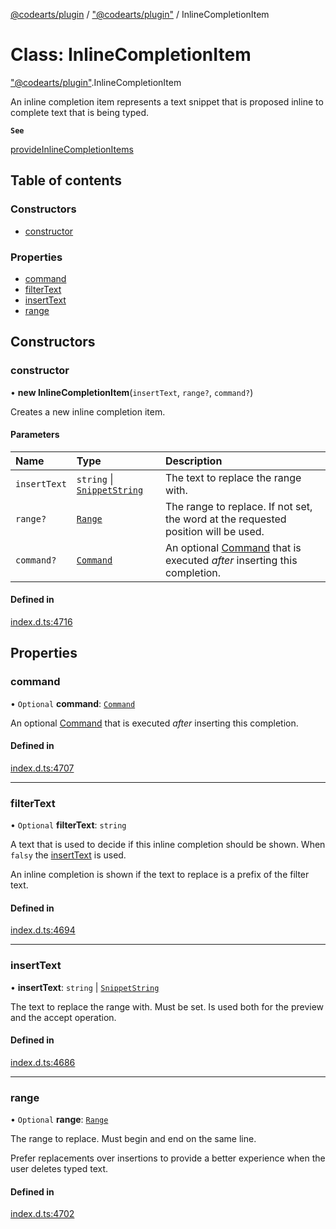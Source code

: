 [@codearts/plugin](../README.md) / ["@codearts/plugin"](../modules/_codearts_plugin_.md) / InlineCompletionItem

# Class: InlineCompletionItem

["@codearts/plugin"](../modules/_codearts_plugin_.md).InlineCompletionItem

An inline completion item represents a text snippet that is proposed inline to complete text that is being typed.

**`See`**

[provideInlineCompletionItems](../interfaces/codearts_plugin_.InlineCompletionItemProvider.md#provideinlinecompletionitems)

## Table of contents

### Constructors

- [constructor](codearts_plugin_.InlineCompletionItem.md#constructor)

### Properties

- [command](codearts_plugin_.InlineCompletionItem.md#command)
- [filterText](codearts_plugin_.InlineCompletionItem.md#filtertext)
- [insertText](codearts_plugin_.InlineCompletionItem.md#inserttext)
- [range](codearts_plugin_.InlineCompletionItem.md#range)

## Constructors

### constructor

• **new InlineCompletionItem**(`insertText`, `range?`, `command?`)

Creates a new inline completion item.

#### Parameters

| Name | Type | Description |
| :------ | :------ | :------ |
| `insertText` | `string` \| [`SnippetString`](codearts_plugin_.SnippetString.md) | The text to replace the range with. |
| `range?` | [`Range`](codearts_plugin_.Range.md) | The range to replace. If not set, the word at the requested position will be used. |
| `command?` | [`Command`](../interfaces/codearts_plugin_.Command.md) | An optional [Command](../interfaces/codearts_plugin_.Command.md) that is executed *after* inserting this completion. |

#### Defined in

[index.d.ts:4716](https://github.com/shuyaqian/cloudide-plugin-api/blob/3fbdd11/index.d.ts#L4716)

## Properties

### command

• `Optional` **command**: [`Command`](../interfaces/codearts_plugin_.Command.md)

An optional [Command](../interfaces/codearts_plugin_.Command.md) that is executed *after* inserting this completion.

#### Defined in

[index.d.ts:4707](https://github.com/shuyaqian/cloudide-plugin-api/blob/3fbdd11/index.d.ts#L4707)

___

### filterText

• `Optional` **filterText**: `string`

A text that is used to decide if this inline completion should be shown. When `falsy`
the [insertText](codearts_plugin_.InlineCompletionItem.md#inserttext) is used.

An inline completion is shown if the text to replace is a prefix of the filter text.

#### Defined in

[index.d.ts:4694](https://github.com/shuyaqian/cloudide-plugin-api/blob/3fbdd11/index.d.ts#L4694)

___

### insertText

• **insertText**: `string` \| [`SnippetString`](codearts_plugin_.SnippetString.md)

The text to replace the range with. Must be set.
Is used both for the preview and the accept operation.

#### Defined in

[index.d.ts:4686](https://github.com/shuyaqian/cloudide-plugin-api/blob/3fbdd11/index.d.ts#L4686)

___

### range

• `Optional` **range**: [`Range`](codearts_plugin_.Range.md)

The range to replace.
Must begin and end on the same line.

Prefer replacements over insertions to provide a better experience when the user deletes typed text.

#### Defined in

[index.d.ts:4702](https://github.com/shuyaqian/cloudide-plugin-api/blob/3fbdd11/index.d.ts#L4702)
